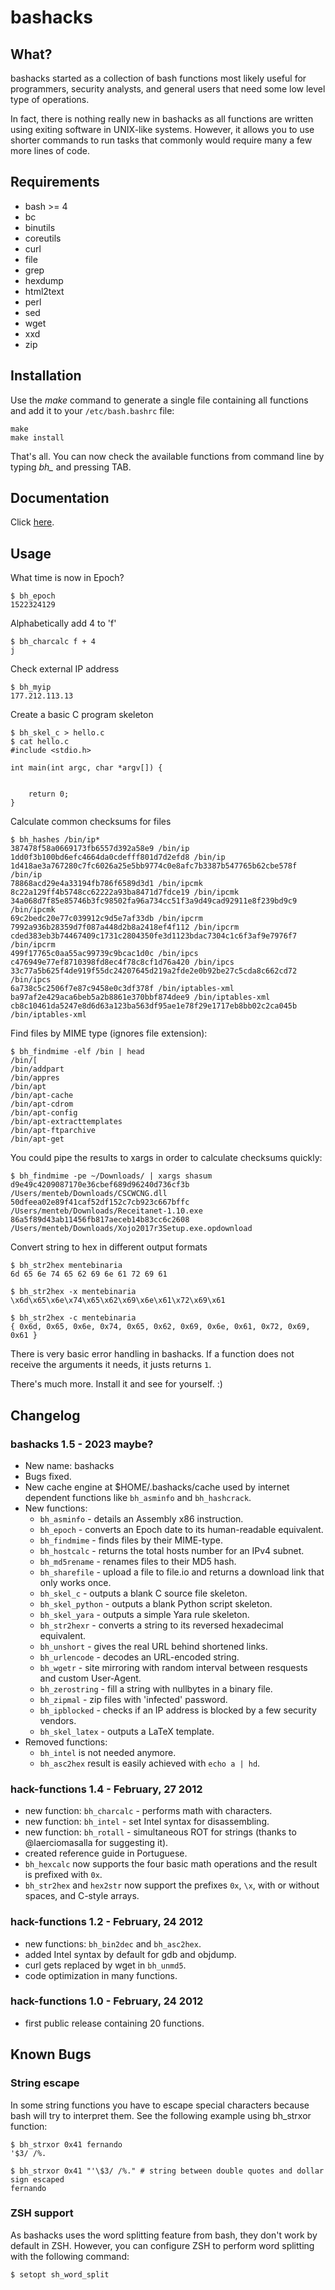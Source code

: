 # bashacks

## What?

bashacks started as a collection of bash functions most likely useful for programmers, security analysts, and general users that need some low level type of operations.

In fact, there is nothing really new in bashacks as all functions are written using exiting software in UNIX-like systems. However, it allows you to use shorter commands to run tasks that commonly would require many a few more lines of code.

## Requirements

* bash >= 4
* bc
* binutils
* coreutils
* curl
* file
* grep
* hexdump
* html2text
* perl
* sed
* wget
* xxd
* zip

## Installation

Use the *make* command to generate a single file containing all functions and add it to your ```/etc/bash.bashrc``` file:

    make
    make install

 That's all. You can now check the available functions from command line by typing *bh_* and pressing TAB.

## Documentation

Click [here](https://bashacks.readthedocs.io/). 

## Usage

What time is now in Epoch?

    $ bh_epoch
    1522324129

Alphabetically add 4 to 'f'

    $ bh_charcalc f + 4
    j

Check external IP address

    $ bh_myip
    177.212.113.13

Create a basic C program skeleton

    $ bh_skel_c > hello.c
    $ cat hello.c
    #include <stdio.h>

    int main(int argc, char *argv[]) {


        return 0;
    }

Calculate common checksums for files

    $ bh_hashes /bin/ip*
    387478f58a0669173fb6557d392a58e9 /bin/ip
    1dd0f3b100bd6efc4664da0cdefff801d7d2efd8 /bin/ip
    1d418ae3a767280c7fc6026a25e5bb9774c0e8afc7b3387b547765b62cbe578f /bin/ip
    78868acd29e4a33194fb786f6589d3d1 /bin/ipcmk
    8c22a129ff4b5748cc62222a93ba8471d7fdce19 /bin/ipcmk
    34a068d7f85e85746b3fc98502fa96a734cc51f3a9d49cad92911e8f239bd9c9 /bin/ipcmk
    69c2bedc20e77c039912c9d5e7af33db /bin/ipcrm
    7992a936b28359d7f087a448d2b8a2418ef4f112 /bin/ipcrm
    cded383eb3b74467409c1731c2804350fe3d1123bdac7304c1c6f3af9e7976f7 /bin/ipcrm
    499f17765c0aa55ac99739c9bcac1d0c /bin/ipcs
    c476949e77ef8710398fd8ec4f78c8cf1d76a420 /bin/ipcs
    33c77a5b625f4de919f55dc24207645d219a2fde2e0b92be27c5cda8c662cd72 /bin/ipcs
    6a738c5c2506f7e87c9458e0c3df378f /bin/iptables-xml
    ba97af2e429aca6beb5a2b8861e370bbf874dee9 /bin/iptables-xml
    cb8c10461da5247e8d6d63a123ba563df95ae1e78f29e1717eb8bb02c2ca045b /bin/iptables-xml

Find files by MIME type (ignores file extension):

    $ bh_findmime -elf /bin | head
    /bin/[
    /bin/addpart
    /bin/appres
    /bin/apt
    /bin/apt-cache
    /bin/apt-cdrom
    /bin/apt-config
    /bin/apt-extracttemplates
    /bin/apt-ftparchive
    /bin/apt-get

You could pipe the results to xargs in order to calculate checksums quickly:

    $ bh_findmime -pe ~/Downloads/ | xargs shasum
    d9e49c4209087170e36cbef689d96240d736cf3b  /Users/menteb/Downloads/CSCWCNG.dll
    50dfeea02e89f41caf52df152c7cb923c667bffc  /Users/menteb/Downloads/Receitanet-1.10.exe
    86a5f89d43ab11456fb817aeceb14b83cc6c2608  /Users/menteb/Downloads/Xojo2017r3Setup.exe.opdownload

Convert string to hex in different output formats

    $ bh_str2hex mentebinaria
    6d 65 6e 74 65 62 69 6e 61 72 69 61

    $ bh_str2hex -x mentebinaria
    \x6d\x65\x6e\x74\x65\x62\x69\x6e\x61\x72\x69\x61

    $ bh_str2hex -c mentebinaria
    { 0x6d, 0x65, 0x6e, 0x74, 0x65, 0x62, 0x69, 0x6e, 0x61, 0x72, 0x69, 0x61 }

There is very basic error handling in bashacks. If a function does not receive the arguments it needs, it justs returns `1`.

There's much more. Install it and see for yourself. :)

## Changelog

### bashacks 1.5 - 2023 maybe?

* New name: bashacks
* Bugs fixed.
* New cache engine at $HOME/.bashacks/cache used by internet dependent functions like `bh_asminfo` and `bh_hashcrack`.
* New functions:
    * `bh_asminfo` - details an Assembly x86 instruction.
    * `bh_epoch` - converts an Epoch date to its human-readable equivalent.
    * `bh_findmime` - finds files by their MIME-type.
    * `bh_hostcalc` - returns the total hosts number for an IPv4 subnet.
    * `bh_md5rename` - renames files to their MD5 hash.
    * `bh_sharefile` - upload a file to file.io and returns a download link that only works once.
    * `bh_skel_c` - outputs a blank C source file skeleton.
    * `bh_skel_python` - outputs a blank Python script skeleton.
    * `bh_skel_yara` - outputs a simple Yara rule skeleton.
    * `bh_str2hexr` - converts a string to its reversed hexadecimal equivalent.
    * `bh_unshort` - gives the real URL behind shortened links.
    * `bh_urlencode` - decodes an URL-encoded string.
    * `bh_wgetr` -  site mirroring with random interval between resquests and custom User-Agent.
    * `bh_zerostring` - fill a string with nullbytes in a binary file.
    * `bh_zipmal` - zip files with 'infected' password.
    * `bh_ipblocked` - checks if an IP address is blocked by a few security vendors.
    * `bh_skel_latex` - outputs a LaTeX template.
* Removed functions:
    * `bh_intel` is not needed anymore.
    * `bh_asc2hex` result is easily achieved with `echo a | hd`.

### hack-functions 1.4 - February, 27 2012

* new function: `bh_charcalc` - performs math with characters.
* new function: `bh_intel` - set Intel syntax for disassembling.
* new function: `bh_rotall` - simultaneous ROT for strings (thanks to @laerciomasalla for suggesting it).
* created reference guide in Portuguese.
* `bh_hexcalc` now supports the four basic math operations and the result is prefixed with `0x`.
* `bh_str2hex` and `hex2str` now support the prefixes `0x`, `\x`, with or without spaces, and C-style arrays.

### hack-functions 1.2 - February, 24 2012

* new functions: `bh_bin2dec` and `bh_asc2hex`.
* added Intel syntax by default for gdb and objdump.
* curl gets replaced by wget in `bh_unmd5`.
* code optimization in many functions.

### hack-functions 1.0 - February, 24 2012

* first public release containing 20 functions.

## Known Bugs

### String escape

In some string functions you have to escape special characters because bash will try to
interpret them. See the following example using bh_strxor function:

    $ bh_strxor 0x41 fernando
    '$3/ /%.

    $ bh_strxor 0x41 "'\$3/ /%." # string between double quotes and dollar sign escaped
    fernando
    
### ZSH support

As bashacks uses the word splitting feature from bash, they don't work by default in ZSH. However, you can configure ZSH to perform word splitting with the following command:

    $ setopt sh_word_split
